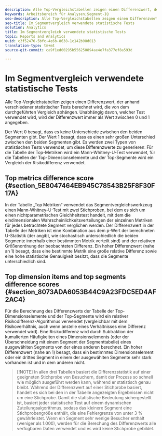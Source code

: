 ```yaml
---
description: Alle Top-Vergleichstabellen zeigen einen Differenzwert, der anhand verschiedener statistischer Tests berechnet wird, die von dem durchgeführten Vergleich abhängen. Unabhängig davon, welcher Test verwendet wird, wird der Differenzwert immer als Wert zwischen 0 und 1 angegeben.
keywords: Arbeitsbereich für Analysen;Segment-IQ
seo-description: Alle Top-Vergleichstabellen zeigen einen Differenzwert, der anhand verschiedener statistischer Tests berechnet wird, die von dem durchgeführten Vergleich abhängen. Unabhängig davon, welcher Test verwendet wird, wird der Differenzwert immer als Wert zwischen 0 und 1 angegeben.
seo-title: Im Segmentvergleich verwendete statistische Tests
solution: Analytics
title: Im Segmentvergleich verwendete statistische Tests
topic: Reports and Analytics
uuid: c3f52470-5bfc-4e6b-8638-1c142b08d013
translation-type: tm+mt
source-git-commit: ca9f1ed00295b556250894ae4e7fa377ef8a593d

---
```



# Im Segmentvergleich verwendete statistische Tests

Alle Top-Vergleichstabellen zeigen einen Differenzwert, der anhand verschiedener statistischer Tests berechnet wird, die von dem durchgeführten Vergleich abhängen. Unabhängig davon, welcher Test verwendet wird, wird der Differenzwert immer als Wert zwischen 0 und 1 angegeben.

Der Wert 0 besagt, dass es keine Unterschiede zwischen den beiden Segmenten gibt. Der Wert 1 besagt, dass es einen sehr großen Unterschied zwischen den beiden Segmenten gibt. Es werden zwei Typen von statistischen Tests verwendet, um diese Differenzwerte zu generieren: Für die Tabelle der Top-Metriken wird ein Mann-Whitney-U-Test verwendet, für die Tabellen der Top-Dimensionselemente und der Top-Segmente wird ein Vergleich der Risikodifferenz verwendet.

## Top metrics difference score {#section_5E8047464EB945C78543B25F8F30F17A}

In der Tabelle „Top Metriken“ verwendet das Segmentvergleichswerkzeug einen Mann-Whitney-U-Test mit zwei Stichproben, bei dem es sich um einen nichtparametrischen Gleichheitstest handelt, mit dem die eindimensionalen Wahrscheinlichkeitsverteilungen der einzelnen Metriken für jedes betrachtete Segment verglichen werden. Der Differenzwert in der Tabelle der Metriken ist eine Kombination aus dem p-Wert der berechneten U-Statistik (der angibt, wie stochastisch unterschiedlich die beiden Segmente innerhalb einer bestimmten Metrik verteilt sind) und der relativen Größenordnung der beobachteten Differenz. Ein hoher Differenzwert (nahe an 1) besagt, dass eine bestimmte Metrik eine große relative Differenz sowie eine hohe statistische Genauigkeit besitzt, dass die Segmente unterschiedlich sind.

## Top dimension items and top segments difference scores {#section_8073ADA6053B44C9A23FDC5ED4AF2AC4}

Für die Berechnung des Differenzwerts der Tabelle der Top-Dimensionselemente und der Top-Segmente wird ein relativer Risikodifferenz-Algorithmus verwendet (vergleichbar mit dem Risikoverhältnis, auch wenn anstelle eines Verhältnisses eine Differenz verwendet wird). Eine Risikodifferenz wird durch Subtraktion der kumulierten Häufigkeiten eines Dimensionselements (oder der Überschneidung mit einem Segment der Segmenttabelle) eines ausgewählten Segments von der eines anderen berechnet. Ein hoher Differenzwert (nahe an 1) besagt, dass ein bestimmtes Dimensionselement oder ein drittes Segment in einem der ausgewählten Segmente sehr stark vorhanden ist und in dem anderen nicht.

> [!NOTE] In allen drei Tabellen basiert die Differenzstatistik auf einer geeigneten Stichprobe von Besuchern, damit der Prozess so schnell wie möglich ausgeführt werden kann, während er statistisch genau bleibt. Während der Differenzwert auf einer Stichprobe basiert, handelt es sich bei den in der Tabelle angezeigten Ergebnissen nicht um eine Stichprobe. Damit die statistische Bedeutung sichergestellt ist, basiert jeder statistische Test auf einem dynamischen Zuteilungsalgorithmus, sodass das kleinere Segment eine Stichprobengröße enthält, die eine Fehlergrenze von unter 3 % gewährleistet. Wenn ein Segment sehr wenige Besucher enthält (weniger als 1.000), werden für die Berechung des Differenzwerts alle verfügbaren Daten verwendet und es wird keine Stichprobe gebildet.
